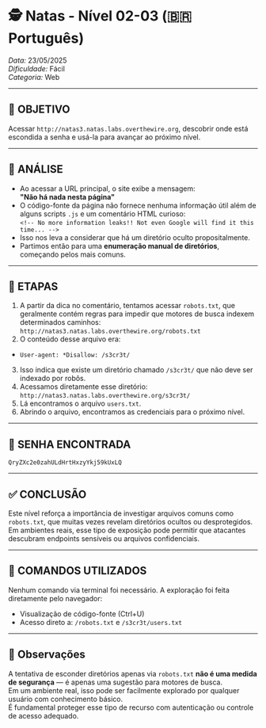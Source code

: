 # 🕵️ Natas - Nível 02-03 (🇧🇷 Português)  
*Data:* 23/05/2025  
*Dificuldade:* Fácil  
*Categoria:* Web

---

## 🎯 OBJETIVO

Acessar `http://natas3.natas.labs.overthewire.org`, descobrir onde está escondida a senha e usá-la para avançar ao próximo nível.

---

## 🔎 ANÁLISE

- Ao acessar a URL principal, o site exibe a mensagem:  
  **"Não há nada nesta página"**
- O código-fonte da página não fornece nenhuma informação útil além de alguns scripts `.js` e um comentário HTML curioso:  
  `<!-- No more information leaks!! Not even Google will find it this time... -->`
- Isso nos leva a considerar que há um diretório oculto propositalmente.
- Partimos então para uma **enumeração manual de diretórios**, começando pelos mais comuns.

---

## 🧱 ETAPAS

1. A partir da dica no comentário, tentamos acessar `robots.txt`, que geralmente contém regras para impedir que motores de busca indexem determinados caminhos:
   `http://natas3.natas.labs.overthewire.org/robots.txt`
2. O conteúdo desse arquivo era:
  - `User-agent: *Disallow: /s3cr3t/`
3. Isso indica que existe um diretório chamado `/s3cr3t/` que não deve ser indexado por robôs.
4. Acessamos diretamente esse diretório:  
`http://natas3.natas.labs.overthewire.org/s3cr3t/`
5. Lá encontramos o arquivo `users.txt`.
6. Abrindo o arquivo, encontramos as credenciais para o próximo nível.

---

## 🔑 SENHA ENCONTRADA

```
QryZXc2e0zahULdHrtHxzyYkj59kUxLQ
```

---

## ✅ CONCLUSÃO

Este nível reforça a importância de investigar arquivos comuns como `robots.txt`, que muitas vezes revelam diretórios ocultos ou desprotegidos.  
Em ambientes reais, esse tipo de exposição pode permitir que atacantes descubram endpoints sensíveis ou arquivos confidenciais.

---

## 🧪 COMANDOS UTILIZADOS

Nenhum comando via terminal foi necessário. A exploração foi feita diretamente pelo navegador:

- Visualização de código-fonte (Ctrl+U)  
- Acesso direto a: `/robots.txt` e `/s3cr3t/users.txt`

---

## 🧠 Observações

A tentativa de esconder diretórios apenas via `robots.txt` **não é uma medida de segurança** — é apenas uma sugestão para motores de busca.  
Em um ambiente real, isso pode ser facilmente explorado por qualquer usuário com conhecimento básico.  
É fundamental proteger esse tipo de recurso com autenticação ou controle de acesso adequado.

